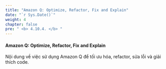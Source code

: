 ```yaml
---
title: "Amazon Q: Optimize, Refactor, Fix and Explain"
date: "`r Sys.Date()`"
weight: 4
chapter: false
pre: " <b> 4.10.4. </b> "
---
```


#### Amazon Q: Optimize, Refactor, Fix and Explain

Nội dung về việc sử dụng Amazon Q để tối ưu hóa, refactor, sửa lỗi và giải thích code.
